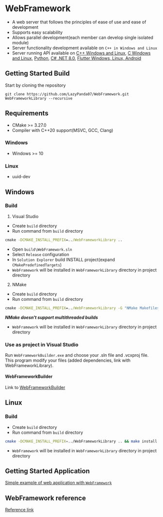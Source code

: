 # WebFramework
* A web server that follows the principles of ease of use and ease of development
* Supports easy scalability
* Allows parallel development(each member can develop single isolated module)
* Server functionality development available on ```C++ in Windows and Linux```
* Server running API available on [C++ Windows and Linux](https://github.com/LazyPanda07/WebFramework/wiki/API#c), [C Windows and Linux](https://github.com/LazyPanda07/WebFramework/wiki/API#c-1), [Python](https://github.com/LazyPanda07/WebFramework/wiki/API#python), [C# .NET 8.0](https://github.com/LazyPanda07/WebFramework/wiki/API#c-net-80), [Flutter Windows, Linux, Android](https://github.com/LazyPanda07/WebFramework/wiki/API#flutter-windows-linux-android)

## Getting Started Build
Start by cloning the repository
```console
git clone https://github.com/LazyPanda07/WebFramework.git WebFrameworkLibrary --recursive
```

## Requirements
* CMake >= 3.27.0
* Compiler with C++20 support(MSVC, GCC, Clang)
### Windows
* Windows >= 10
### Linux
* uuid-dev

## Windows
### Build
1. Visual Studio
* Create ```build``` directory
* Run command from ```build``` directory
```cmd
cmake -DCMAKE_INSTALL_PREFIX=../WebFrameworkLibrary ..
```
* Open ```build\WebFramework.sln```
* Select ```Release``` configuration
* In ```Solution Explorer``` build INSTALL project(expand ```CMakePredefinedTargets```)
* ```WebFramework``` will be installed in ```WebFrameworkLibrary``` directory in project directory

2. NMake
* Create ```build``` directory
* Run command from ```build``` directory
```cmd
cmake -DCMAKE_INSTALL_PREFIX=../WebFrameworkLibrary -G "NMake Makefiles" .. && nmake install
```
***NMake doesn't support multithreaded builds***
* ```WebFramework``` will be installed in ```WebFrameworkLibrary``` directory in project directory

### Use as project in Visual Studio
Run ```WebFrameworkBuilder.exe``` and choose your .sln file and .vcxproj file. This program modify your files (added dependencies, link with WebFrameworkLibrary).

#### WebFrameworkBuilder
Link to [WebFrameworkBuilder](https://github.com/LazyPanda07/WebFrameworkBuilder)

## Linux
### Build
* Create ```build``` directory
* Run command from ```build``` directory
```bash
cmake -DCMAKE_INSTALL_PREFIX=../WebFrameworkLibrary .. && make install -j $(nproc)
```
* ```WebFramework``` will be installed in ```WebFrameworkLibrary``` directory in project directory

## Getting Started Application
[Simple example of web application with ```WebFramework```](https://github.com/LazyPanda07/WebFramework/wiki/WebFramework-getting-started)

## WebFramework reference
[Reference link](https://lazypanda07.github.io/WebFramework/)

